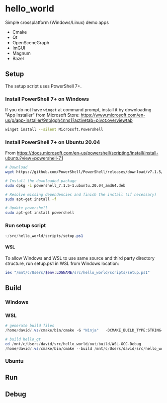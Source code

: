 # hello_world
Simple crossplatform (Windows/Linux) demo apps

* Cmake
* Qt
* OpenSceneGraph
* ImGUI
* Magnum
* Bazel

## Setup

The setup script uses PowerShell 7+.

### Install PowerShell 7+ on Windows

If you do not have `winget` at command prompt, install it by downloading "App Installer" from Microsoft Store: 
<https://www.microsoft.com/en-us/p/app-installer/9nblggh4nns1?activetab=pivot:overviewtab>

```sh
winget install --silent Microsoft.Powershell
```

### Install PowerShell 7+ on Ubuntu 20.04

From <https://docs.microsoft.com/en-us/powershell/scripting/install/install-ubuntu?view=powershell-7.1>

```sh
# Download
wget https://github.com/PowerShell/PowerShell/releases/download/v7.1.5/powershell_7.1.5-1.ubuntu.20.04_amd64.deb

# Install the downloaded package
sudo dpkg -i powershell_7.1.5-1.ubuntu.20.04_amd64.deb

# Resolve missing dependencies and finish the install (if necessary)
sudo apt-get install -f

# Update powershell
sudo apt-get install powershell
```

### Run setup script

```powershell
~/src/hello_world/scripts/setup.ps1
```

#### WSL

To allow Windows and WSL to use same source and third party directory structure, run setup.ps1 in WSL from Windows location:

```powershell
iex "/mnt/c/Users/$env:LOGNAME/src/hello_world/scripts/setup.ps1"
```

## Build

### Windows

### WSL

```powershell
# generate build files
/home/david/.vs/cmake/bin/cmake -G "Ninja"   -DCMAKE_BUILD_TYPE:STRING="Debug" -DCMAKE_INSTALL_PREFIX:PATH="/mnt/c/Users/david/src/hello_world/out/install/WSL-GCC-Debug"  /mnt/c/Users/david/src/hello_world/CMakeLists.txt

# build hello_qt
cd /mnt/c/Users/david/src/hello_world/out/build/WSL-GCC-Debug
/home/david/.vs/cmake/bin/cmake --build /mnt/c/Users/david/src/hello_world/out/build/WSL-GCC-Debug --target hello_qt --config Debug
```

### Ubuntu

## Run

## Debug